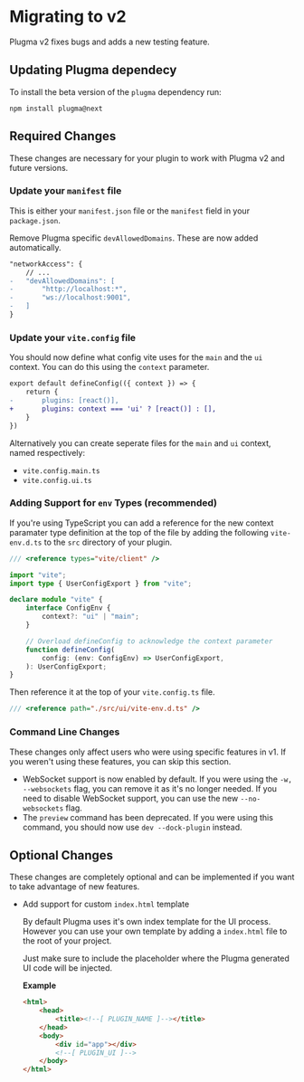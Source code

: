 # Migrating to v2

Plugma v2 fixes bugs and adds a new testing feature.

## Updating Plugma dependecy

To install the beta version of the `plugma` dependency run:

```
npm install plugma@next
```

## Required Changes

These changes are necessary for your plugin to work with Plugma v2 and future versions.

### Update your `manifest` file

This is either your `manifest.json` file or the `manifest` field in your `package.json`.

Remove Plugma specific `devAllowedDomains`. These are now added automatically.

```diff
"networkAccess": {
    // ...
-   "devAllowedDomains": [
-       "http://localhost:*",
-       "ws://localhost:9001",
-   ]
}
```

### Update your `vite.config` file

You should now define what config vite uses for the `main` and the `ui` context. You can do this using the `context` parameter.

```diff
export default defineConfig(({ context }) => {
	return {
-       plugins: [react()],
+		plugins: context === 'ui' ? [react()] : [],
	}
})
```

Alternatively you can create seperate files for the `main` and `ui` context, named respectively:

- `vite.config.main.ts`
- `vite.config.ui.ts`

### Adding Support for `env` Types (recommended)

If you're using TypeScript you can add a reference for the new context paramater type definition at the top of the file by adding the following `vite-env.d.ts` to the `src` directory of your plugin.

```ts
/// <reference types="vite/client" />

import "vite";
import type { UserConfigExport } from "vite";

declare module "vite" {
	interface ConfigEnv {
		context?: "ui" | "main";
	}

	// Overload defineConfig to acknowledge the context parameter
	function defineConfig(
		config: (env: ConfigEnv) => UserConfigExport,
	): UserConfigExport;
}
```

Then reference it at the top of your `vite.config.ts` file.

```ts
/// <reference path="./src/ui/vite-env.d.ts" />
```

### Command Line Changes

These changes only affect users who were using specific features in v1. If you weren't using these features, you can skip this section.

- WebSocket support is now enabled by default. If you were using the `-w, --websockets` flag, you can remove it as it's no longer needed. If you need to disable WebSocket support, you can use the new `--no-websockets` flag.
- The `preview` command has been deprecated. If you were using this command, you should now use `dev --dock-plugin` instead.

## Optional Changes

These changes are completely optional and can be implemented if you want to take advantage of new features.

- Add support for custom `index.html` template

    By default Plugma uses it's own index template for the UI process. However you can use your own template by adding a `index.html` file to the root of your project.

    Just make sure to include the <!--[ PLUGIN_UI ]--> placeholder where the Plugma generated UI code will be injected.

    **Example**

    ```html
    <html>
        <head>
            <title><!--[ PLUGIN_NAME ]--></title>
        </head>
        <body>
            <div id="app"></div>
            <!--[ PLUGIN_UI ]-->
        </body>
    </html>
    ```
